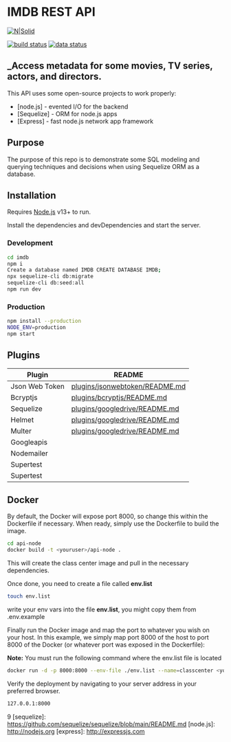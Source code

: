 # IMDB REST API
[![N|Solid](https://upload.wikimedia.org/wikipedia/commons/6/69/IMDB_Logo_2016.svg)](https://imdb3.herokuapp.com/api-docs/)

[![build status](https://img.shields.io/circleci/project/github/PokeAPI/pokeapi/master.svg)](https://imdb3.herokuapp.com/api/v1/) [![data status](https://img.shields.io/circleci/build/github/PokeAPI/api-data?label=data)](https://imdb3.herokuapp.com/api/v1/api-data)

## _Access metadata for some movies, TV series, actors, and directors.

This API  uses some open-source projects to work properly:

- [node.js] - evented I/O for the backend
- [Sequelize] - ORM for node.js apps
- [Express] - fast node.js network app framework

## Purpose
The purpose of this repo is to demonstrate some SQL modeling and querying techniques and decisions when using Sequelize ORM as a database.

## Installation

Requires [Node.js](https://nodejs.org/) v13+ to run.

Install the dependencies and devDependencies and start the server.

### Development
```sh
cd imdb
npm i
Create a database named IMDB CREATE DATABASE IMDB;
npx sequelize-cli db:migrate
sequelize-cli db:seed:all
npm run dev
```

### Production
```sh
npm install --production
NODE_ENV=production
npm start
```

## Plugins

| Plugin | README |
| ------ | ------ |
| Json Web Token | [plugins/jsonwebtoken/README.md][PlJw] |
| Bcryptjs | [plugins/bcryptjs/README.md][PlBc] |
| Sequelize | [plugins/googledrive/README.md][PlSq] |
| Helmet | [plugins/googledrive/README.md][PlSq] |
| Multer | [plugins/googledrive/README.md][PlSq] |
| Googleapis | [][PlSq] |
| Nodemailer | [][PlSq] |
| Supertest | [][PlSq] |
| Supertest | [][PlSq] |

## Docker

By default, the Docker will expose port 8000, so change this within the
Dockerfile if necessary. When ready, simply use the Dockerfile to
build the image.

```sh
cd api-node
docker build -t <youruser>/api-node .
```

This will create the class center image and pull in the necessary dependencies.


Once done, you need to create a file called **env.list**

```sh
touch env.list
```

write your env vars into the file **env.list**, you might copy them from .env.example 

Finally run the Docker image and map the port to whatever you wish on
your host. In this example, we simply map port 8000 of the host to
port 8000 of the Docker (or whatever port was exposed in the Dockerfile):

**Note:** You must run the following command where the env.list file is located

```sh
docker run -d -p 8000:8000 --env-file ./env.list --name=classcenter <youruser>/api-node
```

Verify the deployment by navigating to your server address in
your preferred browser.

```sh
127.0.0.1:8000
```

[//]: # (These are reference links used in the body of this note and get stripped out when the markdown processor does its job. There is no need to format nicely because it shouldn't be seen. Thanks SO - http://stackoverflow.com/questions/4823468/store-comments-in-markdown-syntax)
9
   [sequelize]: <https://github.com/sequelize/sequelize/blob/main/README.md>
   [node.js]: <http://nodejs.org>
   [express]: <http://expressjs.com>

   [PlJw]: <https://github.com/auth0/node-jsonwebtoken/blob/master/README.md>
   [PlBc]: <https://github.com/dcodeIO/bcrypt.js/blob/master/README.md>
   [PlSq]: <https://github.com/sequelize/sequelize/blob/main/README.md>
